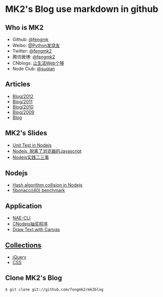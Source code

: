 # MK2's Blog use markdown in github

## Who is MK2

* Github: [@fengmk](https://github.com/fengmk2)
* Weibo: [@Python发烧友](http://weibo.com/imk2)
* Twitter: [@fengmk2](http://twitter.com/fengmk2)
* 腾讯微博: [@fengmk2](http://t.qq.com/fengmk2)
* CNblogs: [让生活Web个够](http://fengmk2.cnblogs.com/)
* Node Club: [@suqian](http://club.cnodejs.org/user/suqian)

## Articles

* [Blog/2012](/blog/2012)
* [Blog/2011](/blog/2011)
* [Blog/2010](/blog/2010)
* [Blog/2009](/blog/2009)
* [Blog](/blog/)

## MK2's Slides

* [Unit Test in Nodejs](/ppt/unittest-and-bdd-in-nodejs-with-mocha.html)
* [Nodejs, 脱离了浏览器的Javascript](/ppt/qcon2011/index.html)
* [Nodejs实践二三事](/ppt/those-things-using-nodejs/index.html)

## Nodejs

* [Hash algorithm collision in Nodejs](/blog/2011/hac-in-nodejs-results.html)
* [fibonacci(40) benchmark](/blog/2011/fibonacci/nodejs-python-php-ruby-lua.html)

## Application

* [NAE-CLI](/nae-cli.html)
* [CNodejs抽奖程序](/lottery/index.html)
* [Draw Text with Canvas](/blog/2011/canvas-text.html)

## [Collections](/collections)

* [jQuery](/collections/jquery.html)
* [CSS](/collections/css.html)

## Clone MK2's Blog

```
$ git clone git://github.com/fengmk2/mk2blog
```
